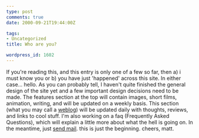 ```yaml
---
type: post
comments: true
date: 2000-09-21T19:44:00Z

tags:
- Uncategorized
title: Who are you?

wordpress_id: 1602
---
```


If you're reading this, and this entry is only one of a few so far, then a) i must know you or b) you have just 'happened' across this site. In either case… hello. As you can probably tell, I haven't quite finished the general design of the site yet and a few important design decisions need to be made. The features section at the top will contain images, short films, animation,  writing,  and will be updated on a weekly basis. This section (what you may call a [weblog](http://www.blogger.com)) will be updated daily with thoughts, reviews, and links to cool stuff. I'm also working on a faq (Frequently Asked Questions), which will explain a little more about what the hell is going on. In the meantime,  just [send mail](mailto:m@frownland.com).  this is just the beginning.  cheers, matt.
